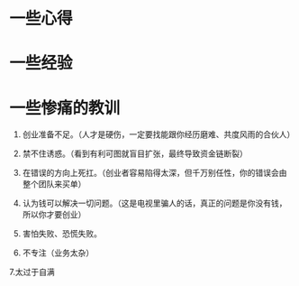 # 一些心得


# 一些经验


# 一些惨痛的教训

  1. 创业准备不足。（人才是硬伤，一定要找能跟你经历磨难、共度风雨的合伙人）

  2. 禁不住诱惑。（看到有利可图就盲目扩张，最终导致资金链断裂）
  
  3. 在错误的方向上死扛。（创业者容易陷得太深，但千万别任性，你的错误会由整个团队来买单）

  4. 认为钱可以解决一切问题。（这是电视里骗人的话，真正的问题是你没有钱，所以你才要创业）

  5. 害怕失败、恐慌失败。 
  
  6. 不专注（业务太杂） 
  
  7.太过于自满
